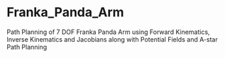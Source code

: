 # Franka_Panda_Arm
Path Planning of 7 DOF Franka Panda Arm using Forward Kinematics, Inverse Kinematics and Jacobians along with Potential Fields and A-star Path Planning
